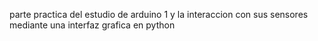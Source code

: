 parte practica del estudio de arduino 1 y la interaccion con sus sensores mediante una interfaz grafica en python 
